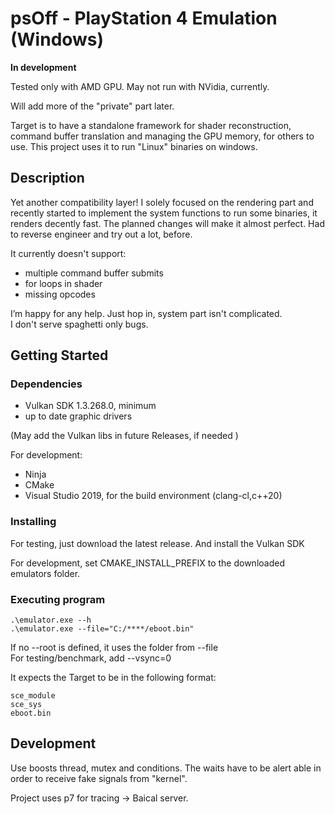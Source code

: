 # psOff - PlayStation 4 Emulation (Windows)

**In development**

Tested only with AMD GPU. May not run with NVidia, currently.

Will add more of the "private" part later.

Target is to have a standalone framework for shader reconstruction, command buffer translation and managing the GPU memory, for others to use. This project uses it to run "Linux" binaries on windows.


## Description
Yet another compatibility layer! I solely focused on the rendering part and recently started to implement the system functions to run some binaries, it renders decently fast. The planned changes will make it almost perfect. Had to reverse engineer and try out a lot, before.

It currently doesn't support:
+ multiple command buffer submits
+ for loops in shader
+ missing opcodes

I’m happy for any help. Just hop in, system part isn't complicated. \
I don't serve spaghetti only bugs.

## Getting Started
### Dependencies
+ Vulkan SDK 1.3.268.0, minimum
+ up to date graphic drivers

(May add the Vulkan libs in future Releases, if needed )

For development:

+ Ninja
+ CMake
+ Visual Studio 2019, for the build environment (clang-cl,c++20)

### Installing
For testing, just download the latest release. And install the Vulkan SDK

For development, set CMAKE_INSTALL_PREFIX to the downloaded emulators folder.

### Executing program
```
.\emulator.exe --h
.\emulator.exe --file="C:/****/eboot.bin"
```
If no --root is defined, it uses the folder from --file \
For testing/benchmark, add --vsync=0


It expects the Target to be in the following format:
```
sce_module
sce_sys
eboot.bin
```

## Development

Use boosts thread, mutex and conditions. The waits have to be alert able in order to receive fake signals from "kernel". 

Project uses p7 for tracing -> Baical server.
